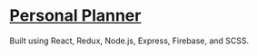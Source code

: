 # <a href="https://personal-planner.herokuapp.com/" target="_blank">Personal Planner</a>
Built using React, Redux, Node.js, Express, Firebase, and SCSS.